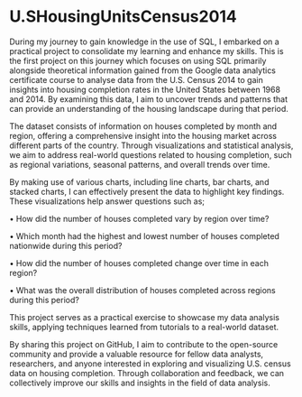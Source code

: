 # U.SHousingUnitsCensus2014
During my journey to gain knowledge in the use of SQL, I embarked on a practical project to consolidate my learning and enhance my skills. This is the first project on this journey which focuses on using SQL primarily alongside theoretical information gained from the Google data analytics certificate course to analyse data from the U.S. Census 2014 to gain insights into housing completion rates in the United States between 1968 and 2014. By examining this data, I aim to uncover trends and patterns that can provide an understanding of the housing landscape during that period.

The dataset consists of information on houses completed by month and region, offering a comprehensive insight into the housing market across different parts of the country. Through visualizations and statistical analysis, we aim to address real-world questions related to housing completion, such as regional variations, seasonal patterns, and overall trends over time.

By making use of various charts, including line charts, bar charts, and stacked charts, I can effectively present the data to highlight key findings. These visualizations help answer questions such as;

•	How did the number of houses completed vary by region over time?

•	Which month had the highest and lowest number of houses completed nationwide during this period?

•	How did the number of houses completed change over time in each region?

•	What was the overall distribution of houses completed across regions during this period?

This project serves as a practical exercise to showcase my data analysis skills, applying techniques learned from tutorials to a real-world dataset. 

By sharing this project on GitHub, I aim to contribute to the open-source community and provide a valuable resource for fellow data analysts, researchers, and anyone interested in exploring and visualizing U.S. census data on housing completion. Through collaboration and feedback, we can collectively improve our skills and insights in the field of data analysis.
